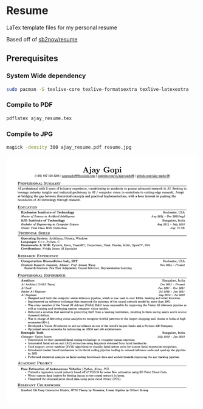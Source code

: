 # Resume
LaTex template files for my personal resume

Based off of [sb2nov/resume](https://github.com/sb2nov/resume/)

## Prerequisites

### System Wide dependency

```bash
sudo pacman -S texlive-core texlive-formatsextra texlive-latexextra
```

### Compile to PDF

```bash
pdflatex ajay_resume.tex
```

### Compile to JPG

```bash
magick -density 300 ajay_resume.pdf resume.jpg
```
![Resume Preview](ajay_resume.jpg)
